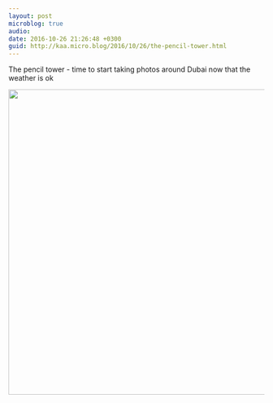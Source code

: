 ```yaml
---
layout: post
microblog: true
audio: 
date: 2016-10-26 21:26:48 +0300
guid: http://kaa.micro.blog/2016/10/26/the-pencil-tower.html
---
```

The pencil tower - time to start taking photos around Dubai now that the weather is ok

<img src="http://www.kaa.bz/uploads/2018/f2c00dfdde.jpg" width="600" height="600" />
